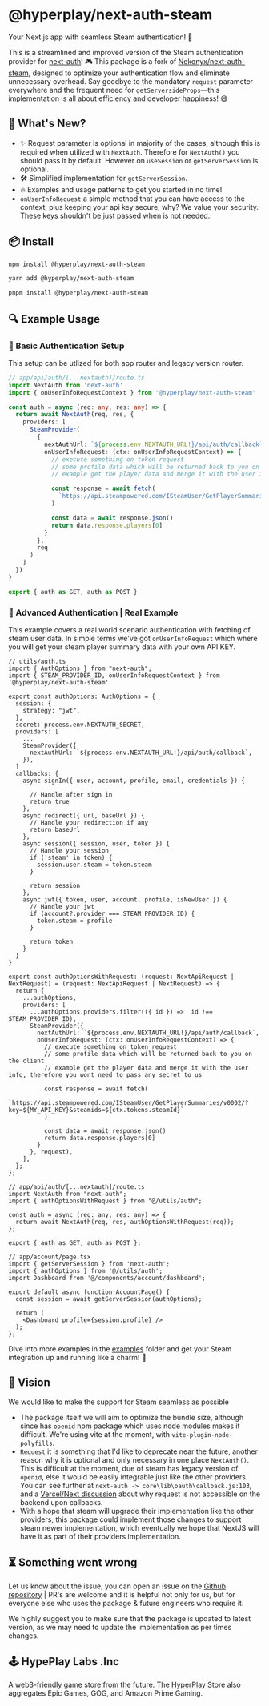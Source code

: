 # @hyperplay/next-auth-steam

Your Next.js app with seamless Steam authentication! 🎉

This is a streamlined and improved version of the Steam authentication provider for [next-auth](https://npm.im/next-auth)! 🎮 This package is a fork of [Nekonyx/next-auth-steam](https://github.com/Nekonyx/next-auth-steam), designed to optimize your authentication flow and eliminate unnecessary overhead. Say goodbye to the mandatory `request` parameter everywhere and the frequent need for `getServersideProps`—this implementation is all about efficiency and developer happiness! 😄

## 🌟 What's New?

- ✨ Request parameter is optional in majority of the cases, although this is required when utilized with `NextAuth`. Therefore for `NextAuth()` you should pass it by default. However on `useSession` or `getServerSession` is optional.
- 🛠️ Simplified implementation for `getServerSession`.
- 🔥 Examples and usage patterns to get you started in no time!
- `onUserInfoRequest` a simple method that you can have access to the context, plus keeping your api key secure, why? We value your security. These keys shouldn't be just passed when is not needed.

## 📦 Install

```bash
npm install @hyperplay/next-auth-steam
```

```bash
yarn add @hyperplay/next-auth-steam
```

```bash
pnpm install @hyperplay/next-auth-steam
```

## 🔍 Example Usage

### 🔹 Basic Authentication Setup

This setup can be utlized for both app router and legacy version router.

```ts
// app/api/auth/[...nextauth]/route.ts
import NextAuth from 'next-auth'
import { onUserInfoRequestContext } from '@hyperplay/next-auth-steam'

const auth = async (req: any, res: any) => {
  return await NextAuth(req, res, {
    providers: [
      SteamProvider(
        {
          nextAuthUrl: `${process.env.NEXTAUTH_URL!}/api/auth/callback`, // https://example.com/api/auth/callback/steam
          onUserInfoRequest: (ctx: onUserInfoRequestContext) => {
            // execute something on token request
            // some profile data which will be returned back to you on the client
            // example get the player data and merge it with the user info, therefore you wont need to pass any secret to us

            const response = await fetch(
              `https://api.steampowered.com/ISteamUser/GetPlayerSummaries/v0002/?key=${MY_API_KEY}&steamids=${ctx.tokens.steamId}`
            )

            const data = await response.json()
            return data.response.players[0]
          }
        },
        req
      )
    ]
  })
}

export { auth as GET, auth as POST }
```

### 🔹 Advanced Authentication | Real Example

This example covers a real world scenario authentication with fetching of steam user data. In simple terms we've got `onUserInfoRequest` which where you will get your steam player summary data with your own API KEY.

```tsx
// utils/auth.ts
import { AuthOptions } from "next-auth";
import { STEAM_PROVIDER_ID, onUserInfoRequestContext } from '@hyperplay/next-auth-steam'

export const authOptions: AuthOptions = {
  session: {
    strategy: "jwt",
  },
  secret: process.env.NEXTAUTH_SECRET,
  providers: [
    ...
    SteamProvider({
      nextAuthUrl: `${process.env.NEXTAUTH_URL!}/api/auth/callback`,
    }),
  ]
  callbacks: {
    async signIn({ user, account, profile, email, credentials }) {

      // Handle after sign in
      return true
    },
    async redirect({ url, baseUrl }) {
      // Handle your redirection if any
      return baseUrl
    },
    async session({ session, user, token }) {
      // Handle your session
      if ('steam' in token) {
        session.user.steam = token.steam
      }

      return session
    },
    async jwt({ token, user, account, profile, isNewUser }) {
      // Handle your jwt
      if (account?.provider === STEAM_PROVIDER_ID) {
        token.steam = profile
      }

      return token
    }
  }
}

export const authOptionsWithRequest: (request: NextApiRequest | NextRequest) = (request: NextApiRequest | NextRequest) => {
  return {
    ...authOptions,
    providers: [
      ...authOptions.providers.filter(({ id }) =>  id !== STEAM_PROVIDER_ID),
      SteamProvider({
        nextAuthUrl: `${process.env.NEXTAUTH_URL!}/api/auth/callback`,
        onUserInfoRequest: (ctx: onUserInfoRequestContext) => {
          // execute something on token request
          // some profile data which will be returned back to you on the client
          // example get the player data and merge it with the user info, therefore you wont need to pass any secret to us

          const response = await fetch(
            `https://api.steampowered.com/ISteamUser/GetPlayerSummaries/v0002/?key=${MY_API_KEY}&steamids=${ctx.tokens.steamId}`
          )

          const data = await response.json()
          return data.response.players[0]
        }
      }, request),
    ],
  };
};

// app/api/auth/[...nextauth]/route.ts
import NextAuth from "next-auth";
import { authOptionsWithRequest } from "@/utils/auth";

const auth = async (req: any, res: any) => {
  return await NextAuth(req, res, authOptionsWithRequest(req));
};

export { auth as GET, auth as POST };

// app/account/page.tsx
import { getServerSession } from 'next-auth';
import { authOptions } from '@/utils/auth';
import Dashboard from '@/components/account/dashboard';

export default async function AccountPage() {
  const session = await getServerSession(authOptions);

  return (
    <Dashboard profile={session.profile} />
  );
};
```

Dive into more examples in the [examples](examples) folder and get your Steam integration up and running like a charm! 🌈

## 🗿 Vision

We would like to make the support for Steam seamless as possible

- The package itself we will aim to optimize the bundle size, although since has `openid` npm package which uses node modules makes it difficult. We're using vite at the moment, with `vite-plugin-node-polyfills`.
- `Request` it is something that I'd like to deprecate near the future, another reason why it is optional and only necessary in one place `NextAuth()`. This is difficult at the moment, due of steam has legacy version of `openid`, else it would be easily integrable just like the other providers. You can see further at `next-auth -> core\lib\oauth\callback.js:103`, and a [Vercel/Next discussion](https://github.com/vercel/next.js/discussions/42732) about why request is not accessible on the backend upon callbacks.
- With a hope that steam will upgrade their implementation like the other providers, this package could implement those changes to support steam newer implementation, which eventually we hope that NextJS will have it as part of their providers implementation.

## ⏳ Something went wrong

Let us know about the issue, you can open an issue on the [Github repository](https://github.com/HyperPlay-Gaming/next-auth-steam) | PR's are welcome and it is helpful not only for us, but for everyone else who uses the package & future engineers who require it.

We highly suggest you to make sure that the package is updated to latest version, as we may need to update the implementation as per times changes.

## 🕹️ HypePlay Labs .Inc

A web3-friendly game store from the future. The [HyperPlay](https://www.hyperplay.xyz/) Store also aggregates Epic Games, GOG, and Amazon Prime Gaming.



